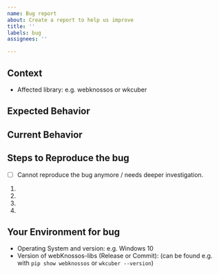 ```yaml
---
name: Bug report
about: Create a report to help us improve
title: ''
labels: bug
assignees: ''

---
```


## Context
- Affected library: e.g. webknossos or wkcuber
<!--- In what context did your bug occur? -->
<!--- Providing context helps us come up with a solution that is most useful. -->

## Expected Behavior
<!--- What should should happen instead of the bug / error message. -->

## Current Behavior
<!--- What happens instead of the expected behavior? -->

## Steps to Reproduce the bug
<!-- If the bug is hard to reproduce check the following: -->
- [ ] Cannot reproduce the bug anymore / needs deeper investigation.
<!--- If you can reproduce the bug, provide a list of actions to reproduce the bug. -->

1.
2.
3.
4.

## Your Environment for bug
<!--- In what environment did the bug occur? -->
- Operating System and version: e.g. Windows 10
- Version of webKnossos-libs (Release or Commit):
  (can be found e.g. with `pip show webknossos` or `wkcuber --version`)
